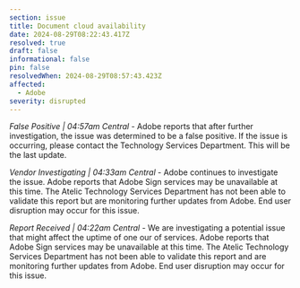 ```yaml
---
section: issue
title: Document cloud availability
date: 2024-08-29T08:22:43.417Z
resolved: true
draft: false
informational: false
pin: false
resolvedWhen: 2024-08-29T08:57:43.423Z
affected:
  - Adobe
severity: disrupted
---
```

*False Positive | 04:57am Central* - Adobe reports that after further investigation, the issue was determined to be a false positive. If the issue is occurring, please contact the Technology Services Department. This will be the last update.

*Vendor Investigating | 04:33am Central* - Adobe continues to investigate the issue. Adobe reports that Adobe Sign services may be unavailable at this time. The Atelic Technology Services Department has not been able to validate this report but are monitoring further updates from Adobe. End user disruption may occur for this issue.

*Report Received | 04:22am Central* - We are investigating a potential issue that might affect the uptime of one our of services. Adobe reports that Adobe Sign services may be unavailable at this time. The Atelic Technology Services Department has not been able to validate this report and are monitoring further updates from Adobe. End user disruption may occur for this issue.